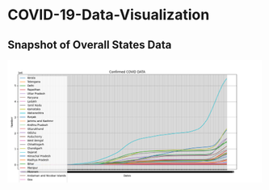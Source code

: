 # COVID-19-Data-Visualization

## Snapshot of Overall States Data
<img src = https://github.com/Aaris-Kazi/COVID-19-Data-Visualization/blob/main/Figure_1.png width = 720 heigth = 480>
